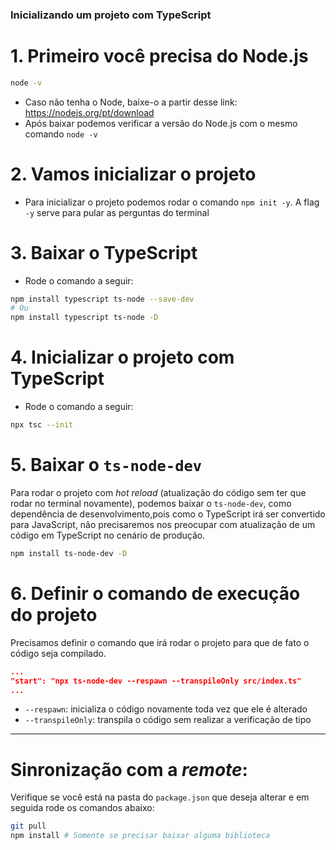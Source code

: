 ### Inicializando um projeto com TypeScript

# 1. Primeiro você precisa do Node.js

```bash
node -v
```

- Caso não tenha o Node, baixe-o a partir desse link: https://nodejs.org/pt/download
- Após baixar podemos verificar a versão do Node.js com o mesmo comando `node -v`

# 2. Vamos inicializar o projeto

- Para inicializar o projeto podemos rodar o comando `npm init -y`. A flag `-y` serve para pular as perguntas do terminal

# 3. Baixar o TypeScript

- Rode o comando a seguir:

```bash
npm install typescript ts-node --save-dev
# Ou
npm install typescript ts-node -D
```

# 4. Inicializar o projeto com TypeScript

- Rode o comando a seguir:

```bash
npx tsc --init
```

# 5. Baixar o `ts-node-dev`

Para rodar o projeto com _hot reload_ (atualização do código sem ter que rodar no terminal novamente), podemos baixar o `ts-node-dev`, como dependência de desenvolvimento,pois como o TypeScript irá ser convertido para JavaScript, não precisaremos nos preocupar com atualização de um código em TypeScript no cenário de produção.

```bash
npm install ts-node-dev -D
```

# 6. Definir o comando de execução do projeto

Precisamos definir o comando que irá rodar o projeto para que de fato o código seja compilado.

```json
...
"start": "npx ts-node-dev --respawn --transpileOnly src/index.ts"
...
```

- `--respawn`: inicializa o código novamente toda vez que ele é alterado
- `--transpileOnly`: transpila o código sem realizar a verificação de tipo

---

# Sinronização com a _remote_:
Verifique se você está na pasta do `package.json` que deseja alterar e em seguida rode os comandos abaixo:
```bash
git pull
npm install # Somente se precisar baixar alguma biblioteca
```
